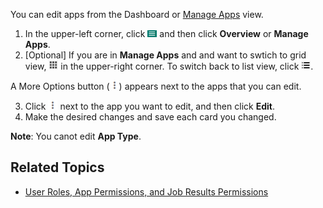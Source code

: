 You can edit apps from the Dashboard or [Manage Apps](managing-apps.md) view. 

1. In the upper-left corner, click ![menu button](images/menu-button.png) and then click **Overview** or **Manage Apps**. 
2. [Optional] If you are in **Manage Apps** and and want to swtich to grid view, ![grid view](images/grid-view.png) in the upper-right corner. To switch back to list view, click ![list view](images/list-view.png).
  
  A More Options button (![more options](images/more-options.png)) appears next to the apps that you can edit.

3. Click ![more options](images/more-options.png) next to the app you want to edit, and then click **Edit**.
4. Make the desired changes and save each card you changed.
 
  **Note**: You canot edit **App Type**.

## Related Topics
* [User Roles, App Permissions, and Job Results Permissions](app-permission-user-role.md)


